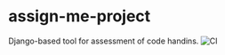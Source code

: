# assign-me-project
Django-based tool for assessment of code handins. 
![CI](https://github.com/pingvine/assign-me-project/workflows/Python%20tests/badge.svg)
